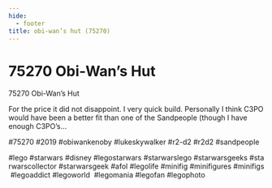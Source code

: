 ```yaml
---
hide:
  - footer
title: obi-wan’s hut (75270)
---
```


# 75270 Obi-Wan’s Hut

75270 Obi-Wan’s Hut

For the price it did not disappoint. I very quick build. Personally I think C3PO would have been a better fit than one of the Sandpeople (though I have enough C3PO’s…

#75270 #2019 #obiwankenoby #lukeskywalker #r2-d2 #r2d2 #sandpeople

#lego #starwars #disney #legostarwars #starwarslego #starwarsgeeks #starwarscollector #starwarsgeek #afol #legolife #minifig #minifigures #minifigs #legoaddict #legoworld  #legomania #legofan #legophoto 

